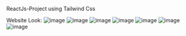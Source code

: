 ReactJs-Project using Tailwind Css

Website Look:
![image](https://github.com/user-attachments/assets/19ff9c39-47dc-47e6-8557-99aa1eb96772)
![image](https://github.com/user-attachments/assets/88bf2432-88fe-4aed-add0-cf57ff7a5b90)
![image](https://github.com/user-attachments/assets/a0aed0e0-fe1a-4086-aba7-90787d2eed0e)
![image](https://github.com/user-attachments/assets/5f72fa7c-48cf-41c7-bfef-a6c10cf494ba)
![image](https://github.com/user-attachments/assets/223b7e8f-de5d-4be4-aa2e-2c6a6f4f53e2)
![image](https://github.com/user-attachments/assets/874b524c-3649-49f6-ad30-1b9d97a82ecc)
![image](https://github.com/user-attachments/assets/a2593dee-3182-4927-a23a-f366649fff77)



